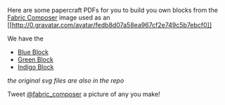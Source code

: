 Here are some papercraft PDFs for you to build you own blocks from the [Fabric Composer](https://fabric-composer.github.io/) image used as an [[http://0.gravatar.com/avatar/fedb8d07a58ea967cf2e749c5b7ebcf0]]

We have the

 - [Blue Block](https://github.com/mbwhite/documents/blob/master/Fabric-Composer/papercraft/blue-block.pdf)
 - [Green Block](https://github.com/mbwhite/documents/blob/master/Fabric-Composer/papercraft/green-block.pdf)
 - [Indigo Block](https://github.com/mbwhite/documents/blob/master/Fabric-Composer/papercraft/indigo-block.pdf)
 
 _the original svg files are also in the repo_
 
 Tweet [@fabric_composer](https://twitter.com/fabric_composer) a picture of any you make!
